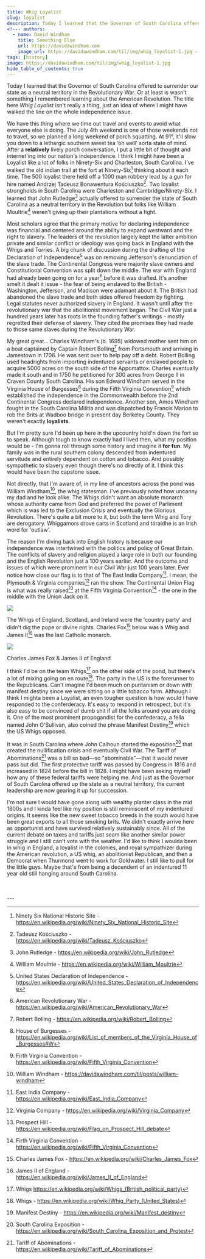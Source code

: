 ```yaml
---
title: Whig Loyalist
slug: loyalist
description: Today I learned that the Governor of South Carolina offered to surrender our state as a neutral territory in the Revolutionary War. 
<!--- authors:
  - name: David Windham
    title: Something Else
    url: https://davidawindham.com
    image_url: https://davidawindham.com/til/img/whig_loyalist-1.jpg -->
tags: [history]
image: https://davidawindham.com/til/img/whig_loyalist-1.jpg
hide_table_of_contents: true
---
```


Today I learned that the Governor of South Carolina offered to surrender our state as a neutral territory in the Revolutionary War. Or at least is wasn't something I remembered learning about the American Revolution. The title here _Whig Loyalist_ isn't really a thing, just an idea of where I might have walked the line on the whole independence issue. 

<!-- truncate -->

We have this thing where we time out travel and events to avoid what everyone else is doing. The July 4th weekend is one of those weekends not to travel, so we planned a long weekend of porch squatting. At 91°, it'll slow you down to a lethargic southern sweet tea ‘oh well’ sorta state of mind. After a **relatively** lively porch conversation, I put a little bit of thought and internet'ing into our nation's independence. I think I might have been a Loyalist like a lot of folks in Ninety-Six and Charleston, South Carolina. I've walked the old indian trail  at the fort at Ninety-Six[^1] thinking about it each time. The 500 loyalist there held off a 1000 man robbery lead by a gun for hire named Andrzej Tadeusz Bonawentura Kościuszko[^2]. Two loyalist strongholds in South Carolina were Charleston and Cambridge/Ninety-Six. I learned that John Rutledge[^3] actually offered to surrender the state of South Carolina as a neutral territory in the Revolution but folks like William Moultrie[^4] weren't giving up their plantations without a fight. 

Most scholars agree that the primary motive for declaring independence was financial and centered around the ability to expand westward and the right to slavery. The leaders of the revolution largely kept the latter ambition private and similar conflict or ideology was going back in England with the Whigs and Torries. A big chunk of discussion during the drafting of the Declaration of Independence[^5] was on removing Jefferson's denunciation of the slave trade. The Continental Congress were majority slave owners and Constitutional Convention was split down the middle. The war with England had already been going on for a year[^6] before it was drafted. It's another smelt it dealt it issue - the fear of being enslaved to the British - Washington, Jefferson, and Madison were adamant about it. The British had abandoned the slave trade and both sides offered freedom by fighting. Legal statutes never authorized slavery in England. It wasn't until after the revolutionary war that the abolitionist movement began. The Civil War just a hundred years later has roots in the founding father's writings - mostly regretted their defense of slavery. They cited the promises they had made to those same slaves during the Revolutionary War. 

My great great... Charles Windham's (b. 1695) widowed mother sent him on a boat captained by Captain Robert Bolling[^7] from Portsmouth and arriving in Jamestown in 1706. He was sent over to help pay off a debt. Robert Bolling used headrights from importing indentured servants or enslaved people to acquire 5000 acres on the south side of the Appomattox. Charles eventually made it south and in 1750 he petitioned for 300 acres from George II in Craven County South Carolina. His son Edward Windham served in the Virginia House of Burgesses[^8] during the Fifth Virginia Convention[^9] which established the independence in the Commonwealth before the 2nd Continental Congress declared independence. Another son, Amos Windham fought in the South Carolina Militia and was dispatched by Francis Marion to rob the Brits at Wadboo bridge in present day Berkeley County. They weren't exactly **loyalists**.

But I'm pretty sure I'd been up here in the upcountry hold'n down the fort so to speak. Although tough to know exactly had I lived then, what my position would be - I'm gonna roll through some history and imagine it **for fun**. My family was in the rural southern colony descended from indentured servitude and entirely dependent on cotton and tobacco. And possibly sympathetic to slavery even though there's no directly of it. I think this would have been the capstone issue.

Not directly, that I'm aware of, in my line of ancestors across the pond was William Windham[^10], the whig statesman. I've previously noted how uncanny my dad and he look alike. The Whigs didn't want an absolute monarch whose authority came from God and preferred the power of Parliment which is was led to the Exclusion Crisis and eventually the Glorious Revolution. There's quite a bit more to it, but both the term Whig and Tory are derogatory. Whiggamors drove carts in Scotland and tóraidhe is an Irish word for 'outlaw'. 

The reason I'm diving back into English history is because our independence was intertwined with the politics and policy of 
Great Britain. The conflicts of slavery and religion played a large role in both our founding and the English Revolution just a 100 years earlier. And the outcome and issues of which were prominent in our Civil War just 100 years later. Ever notice how close our flag is to that of The East India Company[^11]. I mean, the Plymouth & Virginia companies[^12] ran the show. The Continental Union Flag is what was really raised[^13] at the Fifth Virginia Convention[^9] - the one in the middle with the Union Jack on it.  

![](/img/whig_loyalist.png)

The Whigs of England, Scotland, and Ireland were the 'country party' and didn't dig the pope or divine rights. Charles Fox[^14] below was a Whig and James II[^15] was the last Catholic monarch. 

![](/img/whig_loyalist-1.jpg)
<div style={{display: 'flex',  justifyContent:'center', alignItems:'center', fontSize:'small', marginBottom:'20px'}}>Charles James Fox & James II of England</div>

I think I'd be on the team Whigs[^16] on the other side of the pond, but there's a lot of mixing going on en route[^17]. The party in the US is the forerunner to the Republicans. Can't imagine I'd been much on puritanism or down with manifest destiny since we were sitting on a little tobacco farm. Although I think I mighta been a Loyalist, an even tougher question is how would I have responded to the conferderacy. It's easy to respond in retrospect, but it's also easy to be convinced of dumb shit if all the folks around you are doing it. One of the most prominent propogandist for the confederacy, a fella named John O'Sullivan, also coined the phrase Manifest Destiny[^18] which the US Whigs opposed.  

It was in South Carolina where John Calhoun started the exposition[^19] that created the nullification crisis and eventually Civil War. The Tariff of Abominations[^20] was a bill so bad—so "abominable"—that it would never pass but did. The first protective tariff was passed by Congress in 1816 and increased in 1824 before the bill in 1828. I might have been asking myself how any of these federal tariffs were helping me. And just as the Governor of South Carolina offered up the state as a neutral territory, the current leadership are now gearing it up for succession. 

I'm not sure I would have gone along with wealthy planter class in the mid 1800s and I kinda feel like my position is still reminiscent of my indentured origins. It seems like the new sweet tobacco breeds in the south would have been great exports to all those smoking brits. We didn't exactly arrive here as opportunist and have survived relatively sustainably since. All of the current debate on taxes and tariffs just seam like another similar power struggle and I still can't vote with the weather. I'd like to think I woulda been in whig in England, a loyalist in the colonies, and royal sympathizer during the American revolution, a US whig, an abolitionist Republican, and then a Democrat when Thurmond went to work for Goldwater. I still like to pull for the little guys. Maybe that's from being a decendent of an indentured 11 year old still hanging around South Carolina.



<div><br/><br/></div>
--- 

[^1]: Ninety Six National Historic Site - https://en.wikipedia.org/wiki/Ninety_Six_National_Historic_Site
[^2]: Tadeusz Kościuszko - https://en.wikipedia.org/wiki/Tadeusz_Kościuszko
[^3]: John Rutledge - https://en.wikipedia.org/wiki/John_Rutledge
[^4]: William Moultrie - https://en.wikipedia.org/wiki/William_Moultrie
[^5]: United States Declaration of Independence - https://en.wikipedia.org/wiki/United_States_Declaration_of_Independence
[^6]: American Revolutionary War - https://en.wikipedia.org/wiki/American_Revolutionary_War
[^7]: Robert Bolling - https://en.wikipedia.org/wiki/Robert_Bolling
[^8]: House of Burgesses - https://en.wikipedia.org/wiki/List_of_members_of_the_Virginia_House_of_Burgesses#W
[^9]: Firth Virginia Convention - https://en.wikipedia.org/wiki/Fifth_Virginia_Convention
[^10]: William Windham - https://davidawindham.com/til/posts/william-windham
[^11]: East India Company - https://en.wikipedia.org/wiki/East_India_Company
[^12]: Virginia Company - https://en.wikipedia.org/wiki/Virginia_Company
[^13]: Prospect Hill - https://en.wikipedia.org/wiki/Flag_on_Prospect_Hill_debate 
[^14]: Charles James Fox - https://en.wikipedia.org/wiki/Charles_James_Fox
[^15]: James II of England - https://en.wikipedia.org/wiki/James_II_of_England
[^16]: Whigs https://en.wikipedia.org/wiki/Whigs_(British_political_party)
[^17]: Whigs - https://en.wikipedia.org/wiki/Whig_Party_(United_States)
[^18]: Manifest Destiny - https://en.wikipedia.org/wiki/Manifest_destiny
[^19]: South Carolina Exposition - https://en.wikipedia.org/wiki/South_Carolina_Exposition_and_Protest
[^20]: Tariff of Abominations - https://en.wikipedia.org/wiki/Tariff_of_Abominations


